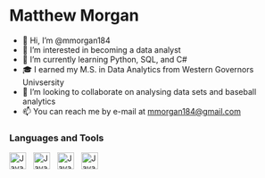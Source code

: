 # Matthew Morgan

- 👋 Hi, I’m @mmorgan184
- 👀 I’m interested in becoming a data analyst
- 🌱 I’m currently learning Python, SQL, and C#
- 🎓 I earned my M.S. in Data Analytics from Western Governors Univsersity
- 💞️ I’m looking to collaborate on analysing data sets and baseball analytics
- 📫 You can reach me by e-mail at mmorgan184@gmail.com


### Languages and Tools

<img align="left" alt="Java" width="30px" style="padding-right:10px;" src="https://cdn.jsdelivr.net/gh/devicons/devicon/icons/git/git-original.svg"/>
<img align="left" alt="Java" width="30px" style="padding-right:10px;" src="https://cdn.jsdelivr.net/gh/devicons/devicon/icons/python/python-plain.svg"/>
<img align="left" alt="Java" width="30px" style="padding-right:10px;" src="https://cdn.jsdelivr.net/gh/devicons/devicon/icons/visualstudio/visualstudio-plain.svg"/>
<img align="left" alt="Java" width="30px" style="padding-right:10px;" src="https://cdn.jsdelivr.net/gh/devicons/devicon/icons/postgresql/postgresql-original.svg"/>
<br />
